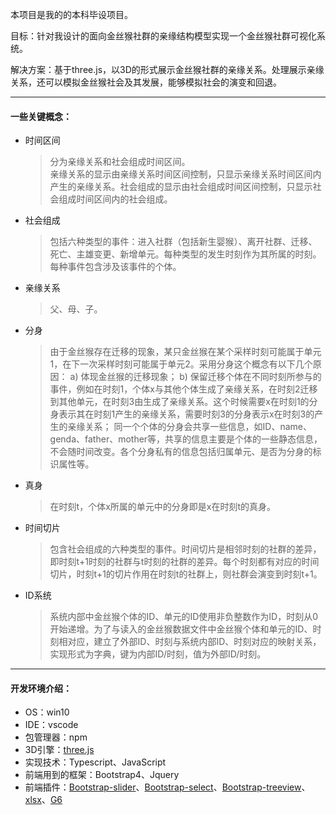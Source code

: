 本项目是我的的本科毕设项目。  

目标：针对我设计的面向金丝猴社群的亲缘结构模型实现一个金丝猴社群可视化系统。

解决方案：基于three.js，以3D的形式展示金丝猴社群的亲缘关系。处理展示亲缘关系，还可以模拟金丝猴社会及其发展，能够模拟社会的演变和回退。

---
#### 一些关键概念：
- 时间区间
    > 分为亲缘关系和社会组成时间区间。  
    亲缘关系的显示由亲缘关系时间区间控制，只显示亲缘关系时间区间内产生的亲缘关系。社会组成的显示由社会组成时间区间控制，只显示社会组成时间区间内的社会组成。
- 社会组成
    > 包括六种类型的事件：进入社群（包括新生婴猴）、离开社群、迁移、死亡、主雄变更、新增单元。每种类型的发生时刻作为其所属的时刻。每种事件包含涉及该事件的个体。
- 亲缘关系
    > 父、母、子。
- 分身
    > 由于金丝猴存在迁移的现象，某只金丝猴在某个采样时刻可能属于单元1，在下一次采样时刻可能属于单元2。采用分身这个概念有以下几个原因：
    a) 体现金丝猴的迁移现象；
    b) 保留迁移个体在不同时刻所参与的事件，例如在时刻1，个体x与其他个体生成了亲缘关系，在时刻2迁移到其他单元，在时刻3由生成了亲缘关系。这个时候需要x在时刻1的分身表示其在时刻1产生的亲缘关系，需要时刻3的分身表示x在时刻3的产生的亲缘关系；
    同一个个体的分身会共享一些信息，如ID、name、genda、father、mother等，共享的信息主要是个体的一些静态信息，不会随时间改变。各个分身私有的信息包括归属单元、是否为分身的标识属性等。
- 真身
    > 在时刻t，个体x所属的单元中的分身即是x在时刻t的真身。
- 时间切片
    > 包含社会组成的六种类型的事件。时间切片是相邻时刻的社群的差异，即时刻t+1时刻的社群与t时刻的社群的差异。每个时刻都有对应的时间切片，时刻t+1的切片作用在时刻t的社群上，则社群会演变到时刻t+1。
- ID系统
    > 系统内部中金丝猴个体的ID、单元的ID使用非负整数作为ID，时刻从0开始递增。为了与读入的金丝猴数据文件中金丝猴个体和单元的ID、时刻相对应，建立了外部ID、时刻与系统内部ID、时刻对应的映射关系，实现形式为字典，键为内部ID/时刻，值为外部ID/时刻。
---


#### 开发环境介绍：
- OS：win10
- IDE：vscode
- 包管理器：npm
- 3D引擎：[three.js](https://threejs.org/)
- 实现技术：Typescript、JavaScript
- 前端用到的框架：Bootstrap4、Jquery
- 前端插件：[Bootstrap-slider](https://github.com/seiyria/bootstrap-slider/?_blank)、[Bootstrap-select](https://developer.snapappointments.com/bootstrap-select/?_blank)、[Bootstrap-treeview](https://github.com/jonmiles/bootstrap-treeview?_blank)、[xlsx](https://github.com/SheetJS/sheetjs?_blank)、[G6](https://g6.antv.vision/?_blank)